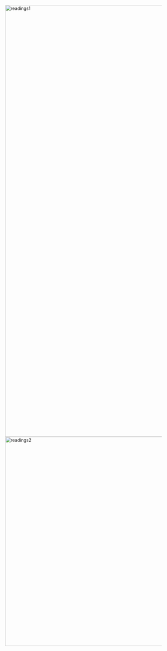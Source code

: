 <img width="3439" height="1391" alt="readings1" src="https://github.com/user-attachments/assets/b7fd29f9-e4b3-4de3-8f7d-be5a9655e137" />
<img width="1101" height="674" alt="readings2" src="https://github.com/user-attachments/assets/7d741b02-096b-4ef0-bc81-8fd7be035f2b" />
